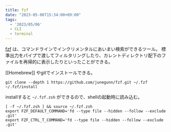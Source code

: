```yaml
---
title: fzf
date: "2023-05-06T15:34:00+09:00"
tags:
  - '2023/05/06'
  - CLI
  - terminal
---
```


[fzf](https://github.com/junegunn/fzf) は、コマンドラインでインクリメンタルにあいまい検索ができるツール。
標準出力をパイプで渡してフィルタリングしたり、カレントディレクトリ配下のファイルを再帰的に表示したりといったことができる。

[[Homebrew]] やgitでインストールできる。

```shell
git clone --depth 1 https://github.com/junegunn/fzf.git ~/.fzf
~/.fzf/install
```

installすると `~/.fzf.zsh` ができるので、shellの起動時に読み込む。

```shell
[ -f ~/.fzf.zsh ] && source ~/.fzf.zsh
export FZF_DEFAULT_COMMAND='fd --type file --hidden --follow --exclude .git'
export FZF_CTRL_T_COMMAND='fd --type file --hidden --follow --exclude .git'
```
